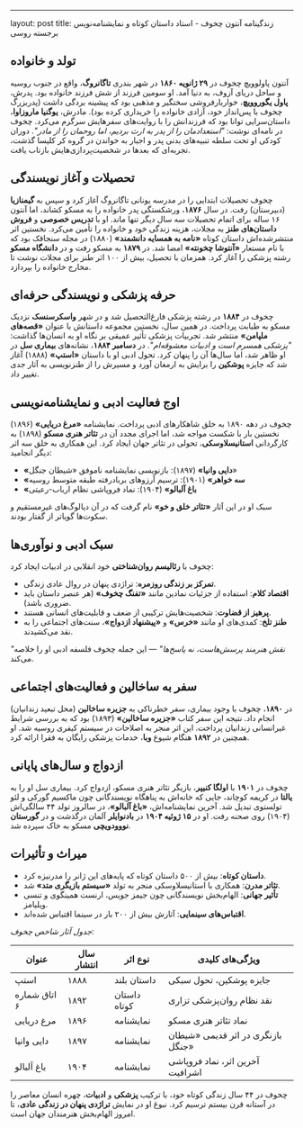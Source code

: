 ---
layout: post
title: زندگینامه آنتون چخوف - استاد داستان کوتاه و نمایشنامه‌نویس برجسته روسی

## تولد و خانواده
آنتون پاولوویچ چخوف در **۲۹ ژانویه ۱۸۶۰** در شهر بندری **تاگانروگ**، واقع در جنوب روسیه و ساحل دریای آزوف، به دنیا آمد. او سومین فرزند از شش فرزند خانواده بود. پدرش، **پاول یگوروویچ**، خواربارفروشی سختگیر و مذهبی بود که پیشینه بردگی داشت (پدربزرگ چخوف با پس‌انداز خود، آزادی خانواده را خریداری کرده بود). مادرش، **یوگنیا ماروزاوا**، داستان‌سرایی توانا بود که فرزندانش را با روایت‌های سفرهایش سرگرم می‌کرد. چخوف در نامه‌ای نوشت: *"استعدادمان را از پدر به ارث بردیم، اما روحمان را از مادر"*. دوران کودکی او تحت سلطه تنبیه‌های بدنی پدر و اجبار به خواندن در گروه کر کلیسا گذشت، تجربه‌ای که بعدها در شخصیت‌پردازی‌هایش بازتاب یافت.

## تحصیلات و آغاز نویسندگی
چخوف تحصیلات ابتدایی را در مدرسه یونانی تاگانروگ آغاز کرد و سپس به **گیمنازیا** (دبیرستان) رفت. در سال **۱۸۷۶**، ورشکستگی پدر خانواده را به مسکو کشاند، اما آنتون ۱۶ ساله برای اتمام تحصیلات سه سال دیگر تنها ماند. او با **تدریس خصوصی** و **فروش داستان‌های طنز** به مجلات، هزینه زندگی خود و خانواده را تأمین می‌کرد. نخستین اثر منتشرشده‌اش داستان کوتاه **«نامه به همسایه دانشمند»** (۱۸۸۰) در مجله سنجاقک بود که با نام مستعار **«آنتوشا چخونته»** امضا شد. در **۱۸۷۹** به مسکو رفت و در **دانشگاه مسکو** رشته پزشکی را آغاز کرد. همزمان با تحصیل، بیش از ۱۰۰ اثر طنز برای مجلات نوشت تا مخارج خانواده را بپردازد.

## حرفه پزشکی و نویسندگی حرفه‌ای
چخوف در **۱۸۸۴** در رشته پزشکی فارغ‌التحصیل شد و در شهر **واسکرسنسک** نزدیک مسکو به طبابت پرداخت. در همین سال، نخستین مجموعه داستانش با عنوان **«قصه‌های ملپامن»** منتشر شد. تجربیات پزشکی تأثیر عمیقی بر نگاه او به انسان‌ها گذاشت: *"پزشکی همسرم است و ادبیات معشوقه‌ام"*. در **دسامبر ۱۸۸۴**، نشانه‌های **بیماری سل** در او ظاهر شد، اما سال‌ها آن را پنهان کرد. تحول ادبی او با داستان **«استپ»** (۱۸۸۸) آغاز شد که جایزه **پوشکین** را برایش به ارمغان آورد و مسیرش را از طنزنویسی به آثار جدی تغییر داد.

## اوج فعالیت ادبی و نمایشنامه‌نویسی
چخوف در دهه ۱۸۹۰ به خلق شاهکارهای ادبی پرداخت. نمایشنامه **«مرغ دریایی»** (۱۸۹۶) نخستین بار با شکست مواجه شد، اما اجرای مجدد آن در **تئاتر هنری مسکو** (۱۸۹۸) به کارگردانی **استانیسلاوسکی**، تحولی در تئاتر جهان ایجاد کرد. این همکاری به خلق سه اثر دیگر انجامید:  
- **«دایی وانیا»** (۱۸۹۷): بازنویسی نمایشنامه ناموفق «شیطان جنگل»  
- **«سه خواهر»** (۱۹۰۱): ترسیم آرزوهای بربادرفته طبقه متوسط روسیه  
- **«باغ آلبالو»** (۱۹۰۴): نماد فروپاشی نظام ارباب-رعیتی  

سبک او در این آثار **«تئاتر خلق و خو»** نام گرفت که در آن دیالوگ‌های غیرمستقیم و سکوت‌ها گویاتر از گفتار بودند.

## سبک ادبی و نوآوری‌ها
چخوف با **رئالیسم روان‌شناختی** خود انقلابی در ادبیات ایجاد کرد:  
- **تمرکز بر زندگی روزمره**: تراژدی پنهان در روال عادی زندگی.  
- **اقتصاد کلام**: استفاده از جزئیات نمادین مانند **«تفنگ چخوف»** (هر عنصر داستان باید ضروری باشد).  
- **پرهیز از قضاوت**: شخصیت‌هایش ترکیبی از ضعف و قابلیت‌های انسانی هستند.  
- **طنز تلخ**: کمدی‌های او مانند **«خرس»** و **«پیشنهاد ازدواج»**، سنت‌های اجتماعی را به نقد می‌کشیدند.  

*"نقش هنرمند پرسش‌هاست، نه پاسخ‌ها"* — این جمله چخوف فلسفه ادبی او را خلاصه می‌کند.

## سفر به ساخالین و فعالیت‌های اجتماعی
در **۱۸۹۰**، چخوف با وجود بیماری، سفر خطرناکی به **جزیره ساخالین** (محل تبعید زندانیان) انجام داد. نتیجه این سفر کتاب **«جزیره ساخالین»** (۱۸۹۳) بود که به بررسی شرایط غیرانسانی زندانیان پرداخت. این اثر منجر به اصلاحات در سیستم کیفری روسیه شد. او همچنین در **۱۸۹۲** هنگام شیوع **وبا**، خدمات پزشکی رایگان به فقرا ارائه کرد.

## ازدواج و سال‌های پایانی
چخوف در **۱۹۰۱** با **اولگا کنیپر**، بازیگر تئاتر هنری مسکو، ازدواج کرد. بیماری سل او را به **یالتا** در کریمه کوچاند، جایی که خانه‌اش به پناهگاه نویسندگانی چون ماکسیم گورکی و لئو تولستوی تبدیل شد. آخرین نمایشنامه‌اش، **«باغ آلبالو»**، در سالروز تولد ۴۴ سالگی‌اش (۱۹۰۴) روی صحنه رفت. او در **۱۵ ژوئیه ۱۹۰۴** در **بادنوایلر** آلمان درگذشت و در **گورستان نووودویچی** مسکو به خاک سپرده شد.

## میراث و تأثیرات
- **داستان کوتاه**: بیش از ۵۰۰ داستان کوتاه که پایه‌های این ژانر را مدرنیزه کرد.  
- **تئاتر مدرن**: همکاری با استانیسلاوسکی منجر به تولد **«سیستم بازیگری متد»** شد.  
- **تأثیر جهانی**: الهام‌بخش نویسندگانی چون جیمز جویس، ارنست همینگوی و تنسی ویلیامز.  
- **اقتباس‌های سینمایی**: آثارش بیش از ۲۰۰ بار در سینما اقتباس شده‌اند.  

*جدول آثار شاخص چخوف*:

| **عنوان**         | **سال انتشار** | **نوع اثر**     | **ویژگی‌های کلیدی**                     |
|-------------------|---------------|-----------------|----------------------------------------|
| استپ             | ۱۸۸۸          | داستان بلند     | جایزه پوشکین، تحول سبکی              |
| اتاق شماره ۶     | ۱۸۹۲          | داستان کوتاه    | نقد نظام روان‌پزشکی تزاری             |
| مرغ دریایی       | ۱۸۹۶          | نمایشنامه       | نماد تئاتر هنری مسکو                 |
| دایی وانیا       | ۱۸۹۷          | نمایشنامه       | بازنگری در اثر قدیمی «شیطان جنگل»    |
| باغ آلبالو       | ۱۹۰۴          | نمایشنامه       | آخرین اثر، نماد فروپاشی اشرافیت      |

چخوف در ۴۴ سال زندگی کوتاه خود، با ترکیب **پزشکی** و **ادبیات**، چهره انسان معاصر را در آستانه قرن بیستم ترسیم کرد. نبوغ او در نمایش **تراژدی پنهان در زندگی عادی**، تا امروز الهام‌بخش هنرمندان جهان است.

